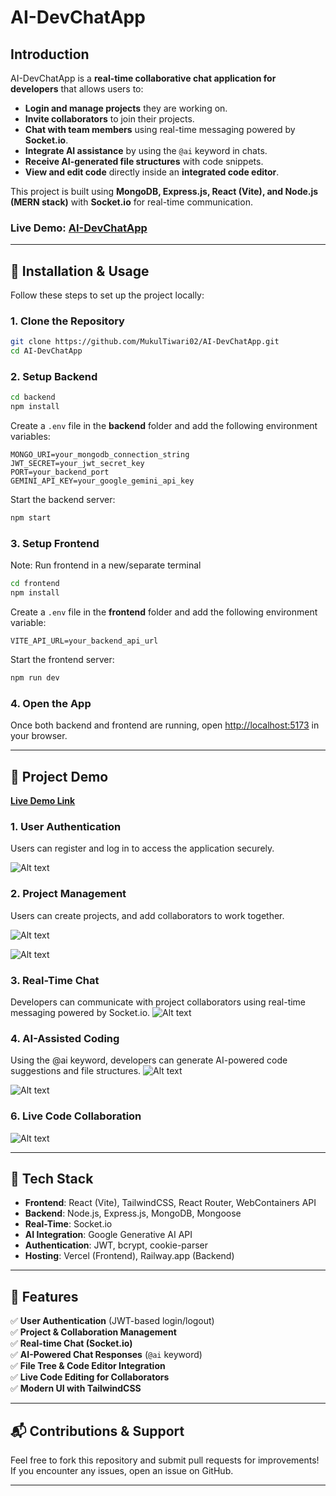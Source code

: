# AI-DevChatApp

## Introduction

AI-DevChatApp is a **real-time collaborative chat application for developers** that allows users to:

- **Login and manage projects** they are working on.
- **Invite collaborators** to join their projects.
- **Chat with team members** using real-time messaging powered by **Socket.io**.
- **Integrate AI assistance** by using the `@ai` keyword in chats.
- **Receive AI-generated file structures** with code snippets.
- **View and edit code** directly inside an **integrated code editor**.

This project is built using **MongoDB, Express.js, React (Vite), and Node.js (MERN stack)** with **Socket.io** for real-time communication.

### **Live Demo:** [AI-DevChatApp](https://ai-dev-chat.vercel.app/)

---

## 🚀 Installation & Usage

Follow these steps to set up the project locally:

### **1. Clone the Repository**

```sh
git clone https://github.com/MukulTiwari02/AI-DevChatApp.git
cd AI-DevChatApp
```

### **2. Setup Backend**

```sh
cd backend
npm install
```

Create a `.env` file in the **backend** folder and add the following environment variables:
  ```env
  MONGO_URI=your_mongodb_connection_string
  JWT_SECRET=your_jwt_secret_key
  PORT=your_backend_port
  GEMINI_API_KEY=your_google_gemini_api_key
  ```
Start the backend server:

```sh
npm start
```

### **3. Setup Frontend**
Note: Run frontend in a new/separate terminal
```sh
cd frontend
npm install
```

Create a `.env` file in the **frontend** folder and add the following environment variable:
  ```env
  VITE_API_URL=your_backend_api_url
  ```
Start the frontend server:

```sh
npm run dev
```

### **4. Open the App**

Once both backend and frontend are running, open [http://localhost:5173](http://localhost:5173) in your browser.

---

## 🎥 Project Demo

[**Live Demo Link**](https://ai-dev-chat.vercel.app/)

### **1. User Authentication**
Users can register and log in to access the application securely.

![Alt text](demo/images/Login.png)

### **2. Project Management**
Users can create projects, and add collaborators to work together.

![Alt text](demo/images/Home.png) 

![Alt text](demo/images/Collab.png)


### **3. Real-Time Chat**
Developers can communicate with project collaborators using real-time messaging powered by Socket.io.
![Alt text](demo/images/Chat.png)

### **4. AI-Assisted Coding**
Using the @ai keyword, developers can generate AI-powered code suggestions and file structures.
![Alt text](demo/images/codeEditor.png)

![Alt text](demo/images/UseAiToCode.png)

### **6. Live Code Collaboration**
![Alt text](demo/images/LiveCodeEditing.png)


---

## 📜 Tech Stack

- **Frontend**: React (Vite), TailwindCSS, React Router, WebContainers API
- **Backend**: Node.js, Express.js, MongoDB, Mongoose
- **Real-Time**: Socket.io
- **AI Integration**: Google Generative AI API
- **Authentication**: JWT, bcrypt, cookie-parser
- **Hosting**: Vercel (Frontend), Railway.app (Backend)

---

## 📌 Features

✅ **User Authentication** (JWT-based login/logout)  
✅ **Project & Collaboration Management**  
✅ **Real-time Chat (Socket.io)**  
✅ **AI-Powered Chat Responses** (`@ai` keyword)  
✅ **File Tree & Code Editor Integration**  
✅ **Live Code Editing for Collaborators**  
✅ **Modern UI with TailwindCSS**  

---

## 📬 Contributions & Support

Feel free to fork this repository and submit pull requests for improvements! If you encounter any issues, open an issue on GitHub.

---

